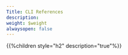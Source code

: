 ```yaml
---
Title: CLI References
description: 
weight: $weight
alwaysopen: false
---
```

{{%children style="h2" description="true"%}}
